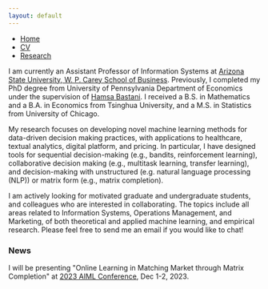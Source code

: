 ```yaml
---
layout: default
---
```


<ul class='menu'>
<li><a href="./">Home</a></li>
<li><a href="./CV.pdf">CV</a></li>
<li><a href="./research.html">Research</a></li>
</ul>

<p>I am currently an Assistant Professor of Information Systems at <a href="https://wpcarey.asu.edu/">Arizona State University, W. P. Carey School of Business</a>. Previously, I completed my PhD degree from University of Pennsylvania Department of Economics under the supervision of <a href="https://hamsabastani.github.io"> Hamsa Bastani</a>. I received a B.S. in Mathematics and a B.A. in Economics from Tsinghua University, and a M.S. in Statistics from University of Chicago. </p>

<p>My research focuses on developing novel machine learning methods for data-driven decision making practices, with applications to healthcare, textual analytics, digital platform, and pricing. In particular, I have designed tools for sequential decision-making (e.g., bandits, reinforcement learning), collaborative decision making (e.g., multitask learning, transfer learning), and decision-making with unstructured (e.g. natural language processing (NLP)) or matrix form (e.g., matrix completion). </p>

<p>
I am actively looking for motivated graduate and undergraduate students, and colleagues who are interested in collaborating. The topics include all areas related to Information Systems, Operations Management, and Marketing, of both theoretical and applied machine learning, and empirical research. Please feel free to send me an email if you would like to chat! 
</p>

<h3>News</h3>
<p>
I will be presenting "Online Learning in Matching Market through Matrix Completion" at <a href="https://www.fox.temple.edu/faculty-research/institutes-centers/global-institute-artificial-intelligence-business-analytics/conferences/2023-conference-artificial-intelligence-machine-learning-business-analytics">2023 AIML Conference</a>, Dec 1-2, 2023.
</p>
